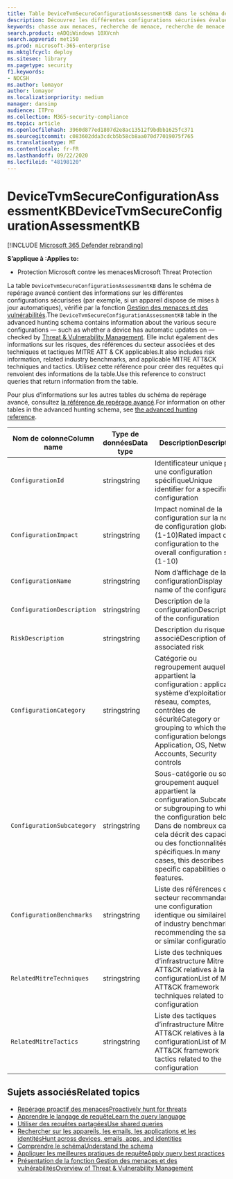 ```yaml
---
title: Table DeviceTvmSecureConfigurationAssessmentKB dans le schéma de repérage avancé
description: Découvrez les différentes configurations sécurisées évaluées par la fonction Gestion des menaces et des vulnérabilités dans la table DeviceTvmSecureConfigurationAssessmentKB du schéma de repérage avancé.
keywords: chasse aux menaces, recherche de menace, recherche de menace informatique, protection contre les menaces Microsoft 365, MTP, M365, recherche, requête, télémétrie, référence de schéma, Kusto, table, colonne, type de données, description, menace & gestion des vulnérabilités, TVM, gestion des appareils, configuration de la sécurité, MITRE ATT&CK infrastructure, base de connaissances,
search.product: eADQiWindows 10XVcnh
search.appverid: met150
ms.prod: microsoft-365-enterprise
ms.mktglfcycl: deploy
ms.sitesec: library
ms.pagetype: security
f1.keywords:
- NOCSH
ms.author: lomayor
author: lomayor
ms.localizationpriority: medium
manager: dansimp
audience: ITPro
ms.collection: M365-security-compliance
ms.topic: article
ms.openlocfilehash: 3960d877ed1807d2e8ac13512f9bdbb1625fc371
ms.sourcegitcommit: c083602dda3cdcb5b58cb8aa070d77019075f765
ms.translationtype: MT
ms.contentlocale: fr-FR
ms.lasthandoff: 09/22/2020
ms.locfileid: "48198120"
---
```

# <a name="devicetvmsecureconfigurationassessmentkb"></a><span data-ttu-id="61c09-104">DeviceTvmSecureConfigurationAssessmentKB</span><span class="sxs-lookup"><span data-stu-id="61c09-104">DeviceTvmSecureConfigurationAssessmentKB</span></span>

[!INCLUDE [Microsoft 365 Defender rebranding](../includes/microsoft-defender.md)]


<span data-ttu-id="61c09-105">**S’applique à :**</span><span class="sxs-lookup"><span data-stu-id="61c09-105">**Applies to:**</span></span>
- <span data-ttu-id="61c09-106">Protection Microsoft contre les menaces</span><span class="sxs-lookup"><span data-stu-id="61c09-106">Microsoft Threat Protection</span></span>



<span data-ttu-id="61c09-107">La table `DeviceTvmSecureConfigurationAssessmentKB` dans le schéma de repérage avancé contient des informations sur les différentes configurations sécurisées (par exemple, si un appareil dispose de mises à jour automatiques), vérifié par la fonction [Gestion des menaces et des vulnérabilités](https://docs.microsoft.com/windows/security/threat-protection/microsoft-defender-atp/next-gen-threat-and-vuln-mgt).</span><span class="sxs-lookup"><span data-stu-id="61c09-107">The `DeviceTvmSecureConfigurationAssessmentKB` table in the advanced hunting schema contains information about the various secure configurations — such as whether a device has automatic updates on — checked by [Threat & Vulnerability Management](https://docs.microsoft.com/windows/security/threat-protection/microsoft-defender-atp/next-gen-threat-and-vuln-mgt).</span></span> <span data-ttu-id="61c09-108">Elle inclut également des informations sur les risques, des références du secteur associées et des techniques et tactiques MITRE ATT & CK applicables.</span><span class="sxs-lookup"><span data-stu-id="61c09-108">It also includes risk information, related industry benchmarks, and applicable MITRE ATT&CK techniques and tactics.</span></span> <span data-ttu-id="61c09-109">Utilisez cette référence pour créer des requêtes qui renvoient des informations de la table.</span><span class="sxs-lookup"><span data-stu-id="61c09-109">Use this reference to construct queries that return information from the table.</span></span>

<span data-ttu-id="61c09-110">Pour plus d’informations sur les autres tables du schéma de repérage avancé, consultez [la référence de repérage avancé](advanced-hunting-schema-tables.md).</span><span class="sxs-lookup"><span data-stu-id="61c09-110">For information on other tables in the advanced hunting schema, see [the advanced hunting reference](advanced-hunting-schema-tables.md).</span></span>

| <span data-ttu-id="61c09-111">Nom de colonne</span><span class="sxs-lookup"><span data-stu-id="61c09-111">Column name</span></span> | <span data-ttu-id="61c09-112">Type de données</span><span class="sxs-lookup"><span data-stu-id="61c09-112">Data type</span></span> | <span data-ttu-id="61c09-113">Description</span><span class="sxs-lookup"><span data-stu-id="61c09-113">Description</span></span> |
|-------------|-----------|-------------|
| `ConfigurationId` | <span data-ttu-id="61c09-114">string</span><span class="sxs-lookup"><span data-stu-id="61c09-114">string</span></span> | <span data-ttu-id="61c09-115">Identificateur unique pour une configuration spécifique</span><span class="sxs-lookup"><span data-stu-id="61c09-115">Unique identifier for a specific configuration</span></span> |
| `ConfigurationImpact` | <span data-ttu-id="61c09-116">string</span><span class="sxs-lookup"><span data-stu-id="61c09-116">string</span></span> | <span data-ttu-id="61c09-117">Impact nominal de la configuration sur la note de configuration globale (1-10)</span><span class="sxs-lookup"><span data-stu-id="61c09-117">Rated impact of the configuration to the overall configuration score (1-10)</span></span> |
| `ConfigurationName` | <span data-ttu-id="61c09-118">string</span><span class="sxs-lookup"><span data-stu-id="61c09-118">string</span></span> | <span data-ttu-id="61c09-119">Nom d’affichage de la configuration</span><span class="sxs-lookup"><span data-stu-id="61c09-119">Display name of the configuration</span></span> |
| `ConfigurationDescription` | <span data-ttu-id="61c09-120">string</span><span class="sxs-lookup"><span data-stu-id="61c09-120">string</span></span> | <span data-ttu-id="61c09-121">Description de la configuration</span><span class="sxs-lookup"><span data-stu-id="61c09-121">Description of the configuration</span></span> |
| `RiskDescription` | <span data-ttu-id="61c09-122">string</span><span class="sxs-lookup"><span data-stu-id="61c09-122">string</span></span> | <span data-ttu-id="61c09-123">Description du risque associé</span><span class="sxs-lookup"><span data-stu-id="61c09-123">Description of the associated risk</span></span> |
| `ConfigurationCategory` | <span data-ttu-id="61c09-124">string</span><span class="sxs-lookup"><span data-stu-id="61c09-124">string</span></span> | <span data-ttu-id="61c09-125">Catégorie ou regroupement auquel appartient la configuration : application, système d’exploitation, réseau, comptes, contrôles de sécurité</span><span class="sxs-lookup"><span data-stu-id="61c09-125">Category or grouping to which the configuration belongs: Application, OS, Network, Accounts, Security controls</span></span>|
| `ConfigurationSubcategory` | <span data-ttu-id="61c09-126">string</span><span class="sxs-lookup"><span data-stu-id="61c09-126">string</span></span> |<span data-ttu-id="61c09-127">Sous-catégorie ou sous-groupement auquel appartient la configuration.</span><span class="sxs-lookup"><span data-stu-id="61c09-127">Subcategory or subgrouping to which the configuration belongs.</span></span> <span data-ttu-id="61c09-128">Dans de nombreux cas, cela décrit des capacités ou des fonctionnalités spécifiques.</span><span class="sxs-lookup"><span data-stu-id="61c09-128">In many cases, this describes specific capabilities or features.</span></span> |
| `ConfigurationBenchmarks` | <span data-ttu-id="61c09-129">string</span><span class="sxs-lookup"><span data-stu-id="61c09-129">string</span></span> | <span data-ttu-id="61c09-130">Liste des références du secteur recommandant une configuration identique ou similaire</span><span class="sxs-lookup"><span data-stu-id="61c09-130">List of industry benchmarks recommending the same or similar configuration</span></span> |
| `RelatedMitreTechniques` | <span data-ttu-id="61c09-131">string</span><span class="sxs-lookup"><span data-stu-id="61c09-131">string</span></span> | <span data-ttu-id="61c09-132">Liste des techniques d’infrastructure Mitre ATT&CK relatives à la configuration</span><span class="sxs-lookup"><span data-stu-id="61c09-132">List of Mitre ATT&CK framework techniques related to the configuration</span></span> |
| `RelatedMitreTactics ` | <span data-ttu-id="61c09-133">string</span><span class="sxs-lookup"><span data-stu-id="61c09-133">string</span></span> | <span data-ttu-id="61c09-134">Liste des tactiques d’infrastructure Mitre ATT&CK relatives à la configuration</span><span class="sxs-lookup"><span data-stu-id="61c09-134">List of Mitre ATT&CK framework tactics related to the configuration</span></span> |

## <a name="related-topics"></a><span data-ttu-id="61c09-135">Sujets associés</span><span class="sxs-lookup"><span data-stu-id="61c09-135">Related topics</span></span>

- [<span data-ttu-id="61c09-136">Repérage proactif des menaces</span><span class="sxs-lookup"><span data-stu-id="61c09-136">Proactively hunt for threats</span></span>](advanced-hunting-overview.md)
- [<span data-ttu-id="61c09-137">Apprendre le langage de requête</span><span class="sxs-lookup"><span data-stu-id="61c09-137">Learn the query language</span></span>](advanced-hunting-query-language.md)
- [<span data-ttu-id="61c09-138">Utiliser des requêtes partagées</span><span class="sxs-lookup"><span data-stu-id="61c09-138">Use shared queries</span></span>](advanced-hunting-shared-queries.md)
- [<span data-ttu-id="61c09-139">Rechercher sur les appareils, les emails, les applications et les identités</span><span class="sxs-lookup"><span data-stu-id="61c09-139">Hunt across devices, emails, apps, and identities</span></span>](advanced-hunting-query-emails-devices.md)
- [<span data-ttu-id="61c09-140">Comprendre le schéma</span><span class="sxs-lookup"><span data-stu-id="61c09-140">Understand the schema</span></span>](advanced-hunting-schema-tables.md)
- [<span data-ttu-id="61c09-141">Appliquer les meilleures pratiques de requête</span><span class="sxs-lookup"><span data-stu-id="61c09-141">Apply query best practices</span></span>](advanced-hunting-best-practices.md)
- [<span data-ttu-id="61c09-142">Présentation de la fonction Gestion des menaces et des vulnérabilités</span><span class="sxs-lookup"><span data-stu-id="61c09-142">Overview of Threat & Vulnerability Management</span></span>](https://docs.microsoft.com/windows/security/threat-protection/microsoft-defender-atp/next-gen-threat-and-vuln-mgt)
